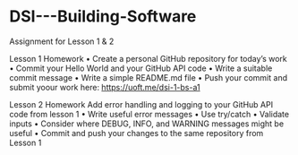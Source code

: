 # DSI---Building-Software
Assignment for Lesson 1 &amp; 2

Lesson 1 Homework
• Create a personal GitHub repository for today’s work
• Commit your Hello World and your GitHub API code
• Write a suitable commit message
• Write a simple README.md file
• Push your commit and submit yoour work here:
https://uoft.me/dsi-1-bs-a1

Lesson 2 Homework
Add error handling and logging to your GitHub API code from lesson 1
• Write useful error messages
• Use try/catch
• Validate inputs
• Consider where DEBUG, INFO, and WARNING messages might be useful
• Commit and push your changes to the same repository from Lesson 1
